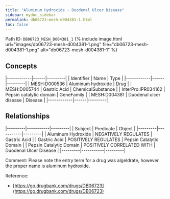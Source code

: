 ```yaml
---
title: "Aluminum Hydroxide - Duodenal Ulcer Disease"
sidebar: mydoc_sidebar
permalink: db06723-mesh-d004381-1.html
toc: false 
---
```



Path ID: `DB06723_MESH_D004381_1`
{% include image.html url="images/db06723-mesh-d004381-1.png" file="db06723-mesh-d004381-1.png" alt="db06723-mesh-d004381-1" %}

## Concepts

|------------|------|---------|
| Identifier | Name | Type    |
|------------|------|---------|
| MESH:D000536 | Aluminum hydroxide | Drug |
| MESH:D005744 | Gastric Acid | ChemicalSubstance |
| InterPro:IPR034162 | Pepsin catalytic domain | GeneFamily |
| MESH:D004381 | Duodenal ulcer disease | Disease |
|------------|------|---------|

## Relationships

|---------|-----------|---------|
| Subject | Predicate | Object  |
|---------|-----------|---------|
| Aluminum Hydroxide | NEGATIVELY REGULATES | Gastric Acid |
| Gastric Acid | POSITIVELY REGULATES | Pepsin Catalytic Domain |
| Pepsin Catalytic Domain | POSITIVELY CORRELATED WITH | Duodenal Ulcer Disease |
|---------|-----------|---------|

Comment: Please note the entry term for a drug was algeldrate, however the proper name is aluminum hydroxide.

Reference: 
  - [https://go.drugbank.com/drugs/DB06723](https://go.drugbank.com/drugs/DB06723)
